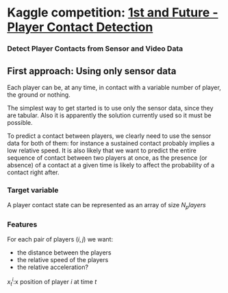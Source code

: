 # Kaggle competition: [1st and Future - Player Contact Detection](https://www.kaggle.com/competitions/nfl-player-contact-detection)

### Detect Player Contacts from Sensor and Video Data

## First approach: Using only sensor data
Each player can be, at any time, in contact with a variable number of player, the ground or nothing.

The simplest way to get started is to use only the sensor data, since they are tabular. Also it is apparently the solution currently used so it must be possible.

To predict a contact between players, we clearly need to use the sensor data for both of them: for instance a sustained contact probably implies a low relative speed. It is also likely that we want to predict the entire sequence of contact between two players at once, as the presence (or absence) of a contact at a given time is likely to affect the probability of a contact right after.


### Target variable
A player contact state can be represented as an array of size $N_players$

### Features
For each pair of players $(i, j)$ we want:
- the distance between the players
- the relative speed of the players
- the relative acceleration?

$x^i_t$:x position of player $i$ at time $t$
